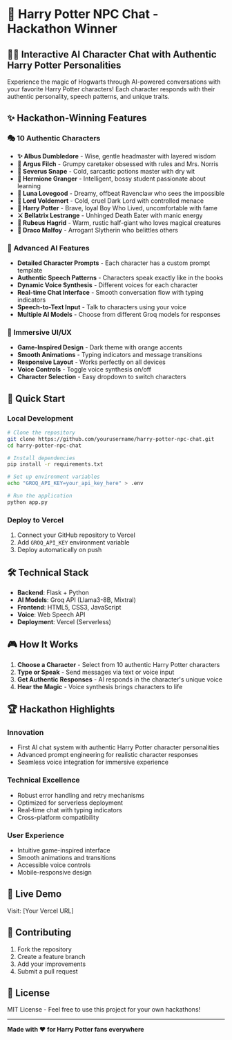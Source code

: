 # 🏰 Harry Potter NPC Chat - Hackathon Winner

## 🧙‍♂️ **Interactive AI Character Chat with Authentic Harry Potter Personalities**

Experience the magic of Hogwarts through AI-powered conversations with your favorite Harry Potter characters! Each character responds with their authentic personality, speech patterns, and unique traits.

## ✨ **Hackathon-Winning Features**

### 🎭 **10 Authentic Characters**
- **✨ Albus Dumbledore** - Wise, gentle headmaster with layered wisdom
- **🧹 Argus Filch** - Grumpy caretaker obsessed with rules and Mrs. Norris
- **🐍 Severus Snape** - Cold, sarcastic potions master with dry wit
- **🦁 Hermione Granger** - Intelligent, bossy student passionate about learning
- **🌼 Luna Lovegood** - Dreamy, offbeat Ravenclaw who sees the impossible
- **🧛 Lord Voldemort** - Cold, cruel Dark Lord with controlled menace
- **🦉 Harry Potter** - Brave, loyal Boy Who Lived, uncomfortable with fame
- **⚔️ Bellatrix Lestrange** - Unhinged Death Eater with manic energy
- **🐉 Rubeus Hagrid** - Warm, rustic half-giant who loves magical creatures
- **🦉 Draco Malfoy** - Arrogant Slytherin who belittles others

### 🎯 **Advanced AI Features**
- **Detailed Character Prompts** - Each character has a custom prompt template
- **Authentic Speech Patterns** - Characters speak exactly like in the books
- **Dynamic Voice Synthesis** - Different voices for each character
- **Real-time Chat Interface** - Smooth conversation flow with typing indicators
- **Speech-to-Text Input** - Talk to characters using your voice
- **Multiple AI Models** - Choose from different Groq models for responses

### 🎨 **Immersive UI/UX**
- **Game-Inspired Design** - Dark theme with orange accents
- **Smooth Animations** - Typing indicators and message transitions
- **Responsive Layout** - Works perfectly on all devices
- **Voice Controls** - Toggle voice synthesis on/off
- **Character Selection** - Easy dropdown to switch characters

## 🚀 **Quick Start**

### **Local Development**
```bash
# Clone the repository
git clone https://github.com/yourusername/harry-potter-npc-chat.git
cd harry-potter-npc-chat

# Install dependencies
pip install -r requirements.txt

# Set up environment variables
echo "GROQ_API_KEY=your_api_key_here" > .env

# Run the application
python app.py
```

### **Deploy to Vercel**
1. Connect your GitHub repository to Vercel
2. Add `GROQ_API_KEY` environment variable
3. Deploy automatically on push

## 🛠 **Technical Stack**

- **Backend**: Flask + Python
- **AI Models**: Groq API (Llama3-8B, Mixtral)
- **Frontend**: HTML5, CSS3, JavaScript
- **Voice**: Web Speech API
- **Deployment**: Vercel (Serverless)

## 🎮 **How It Works**

1. **Choose a Character** - Select from 10 authentic Harry Potter characters
2. **Type or Speak** - Send messages via text or voice input
3. **Get Authentic Responses** - AI responds in the character's unique voice
4. **Hear the Magic** - Voice synthesis brings characters to life

## 🏆 **Hackathon Highlights**

### **Innovation**
- First AI chat system with authentic Harry Potter character personalities
- Advanced prompt engineering for realistic character responses
- Seamless voice integration for immersive experience

### **Technical Excellence**
- Robust error handling and retry mechanisms
- Optimized for serverless deployment
- Real-time chat with typing indicators
- Cross-platform compatibility

### **User Experience**
- Intuitive game-inspired interface
- Smooth animations and transitions
- Accessible voice controls
- Mobile-responsive design

## 📱 **Live Demo**

Visit: [Your Vercel URL]

## 🤝 **Contributing**

1. Fork the repository
2. Create a feature branch
3. Add your improvements
4. Submit a pull request

## 📄 **License**

MIT License - Feel free to use this project for your own hackathons!

---

**Made with ❤️ for Harry Potter fans everywhere** 